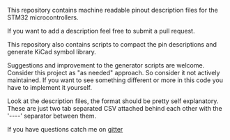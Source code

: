 This repository contains machine readable pinout description files for the
STM32 microcontrollers.

If you want to add a description feel free to submit a pull request.

This repository also contains scripts to compact the pin descriptions and
generate KiCad symbol library.

Suggestions and improvement to the generator scripts are welcome. Consider this
project as "as needed" approach. So consider it not actively maintained. If you
want to see something different or more in this code you have to implement it
yourself.

Look at the description files, the format should be pretty self explanatory.
These are just two tab separated CSV attached behind each other with the '----'
separator between them.

If you have questions catch me on [gitter](https://gitter.im)
